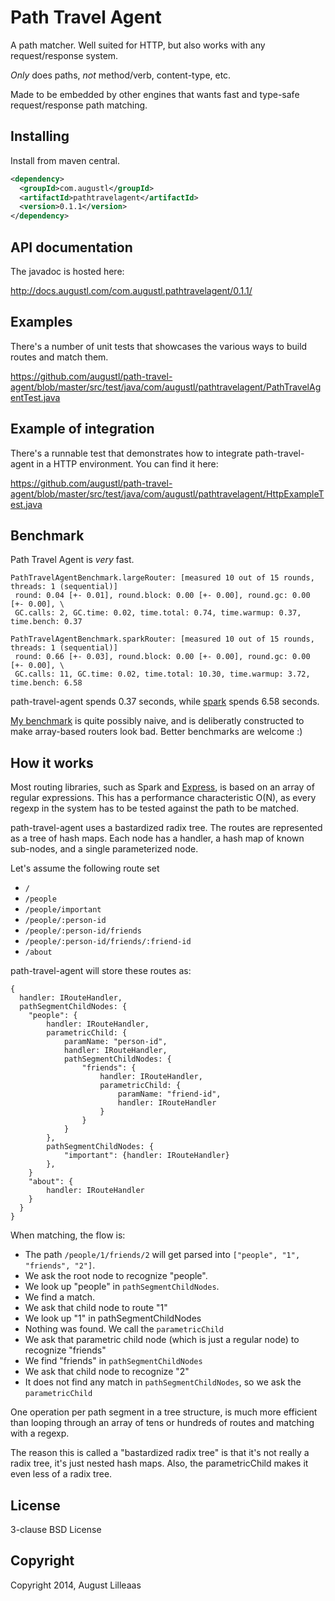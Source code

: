# Path Travel Agent

A path matcher. Well suited for HTTP, but also works with any request/response system.

*Only* does paths, *not* method/verb, content-type, etc.

Made to be embedded by other engines that wants fast and type-safe request/response path matching.

## Installing

Install from maven central.

```xml
<dependency>
  <groupId>com.augustl</groupId>
  <artifactId>pathtravelagent</artifactId>
  <version>0.1.1</version>
</dependency>
```

## API documentation

The javadoc is hosted here:

http://docs.augustl.com/com.augustl.pathtravelagent/0.1.1/

## Examples

There's a number of unit tests that showcases the various ways to build routes and match them.

https://github.com/augustl/path-travel-agent/blob/master/src/test/java/com/augustl/pathtravelagent/PathTravelAgentTest.java

## Example of integration

There's a runnable test that demonstrates how to integrate path-travel-agent in a HTTP environment. You can find it here:

https://github.com/augustl/path-travel-agent/blob/master/src/test/java/com/augustl/pathtravelagent/HttpExampleTest.java

## Benchmark

Path Travel Agent is *very* fast.

```
PathTravelAgentBenchmark.largeRouter: [measured 10 out of 15 rounds, threads: 1 (sequential)]
 round: 0.04 [+- 0.01], round.block: 0.00 [+- 0.00], round.gc: 0.00 [+- 0.00], \
 GC.calls: 2, GC.time: 0.02, time.total: 0.74, time.warmup: 0.37, time.bench: 0.37

PathTravelAgentBenchmark.sparkRouter: [measured 10 out of 15 rounds, threads: 1 (sequential)]
 round: 0.66 [+- 0.03], round.block: 0.00 [+- 0.00], round.gc: 0.00 [+- 0.00], \
 GC.calls: 11, GC.time: 0.02, time.total: 10.30, time.warmup: 3.72, time.bench: 6.58
```

path-travel-agent spends 0.37 seconds, while [spark](https://github.com/perwendel/spark/) spends 6.58 seconds.

[My benchmark](https://github.com/augustl/path-travel-agent/blob/ffe911e8cdb8eefa6ff0a706642dffc8d4a8ed75/src/test/java/com/augustl/pathtravelagent/PathTravelAgentBenchmark.java) is quite possibly naive, and is deliberatly constructed to make array-based routers look bad. Better benchmarks are welcome :)

## How it works

Most routing libraries, such as Spark and [Express](http://techblog.netflix.com/2014/11/nodejs-in-flames.html), is based on an array of regular expressions. This has a performance characteristic O(N), as every regexp in the system has to be tested against the path to be matched.

path-travel-agent uses a bastardized radix tree. The routes are represented as a tree of hash maps. Each node has a handler, a hash map of known sub-nodes, and a single parameterized node.

Let's assume the following route set

* `/`
* `/people`
* `/people/important`
* `/people/:person-id`
* `/people/:person-id/friends`
* `/people/:person-id/friends/:friend-id`
* `/about`

path-travel-agent will store these routes as:

    {
      handler: IRouteHandler,
      pathSegmentChildNodes: {
        "people": {
            handler: IRouteHandler,
            parametricChild: {
                paramName: "person-id",
                handler: IRouteHandler,
                pathSegmentChildNodes: {
                    "friends": {
                        handler: IRouteHandler,
                        parametricChild: {
                            paramName: "friend-id",
                            handler: IRouteHandler
                        }
                    }
                }
            },
            pathSegmentChildNodes: {
                "important": {handler: IRouteHandler}
            },
        }
        "about": {
            handler: IRouteHandler
        }
      }
    }
    
When matching, the flow is:

* The path `/people/1/friends/2` will get parsed into `["people", "1", "friends", "2"]`.
* We ask the root node to recognize "people".
* We look up "people" in `pathSegmentChildNodes`.
* We find a match.
* We ask that child node to route "1"
* We look up "1" in pathSegmentChildNodes
* Nothing was found. We call the `parametricChild`
* We ask that parametric child node (which is just a regular node) to recognize "friends"
* We find "friends" in `pathSegmentChildNodes`
* We ask that child node to recognize "2"
* It does not find any match in `pathSegmentChildNodes`, so we ask the `parametricChild`

One operation per path segment in a tree structure, is much more efficient than looping through an array of tens or hundreds of routes and matching with a regexp.

The reason this is called a "bastardized radix tree" is that it's not really a radix tree, it's just nested hash maps. Also, the parametricChild makes it even less of a radix tree.

## License

3-clause BSD License

## Copyright

Copyright 2014, August Lilleaas
